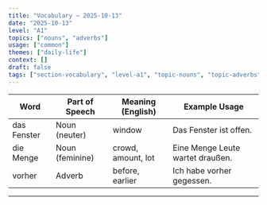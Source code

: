 ```yaml
---
title: "Vocabulary — 2025-10-13"
date: "2025-10-13"
level: "A1"
topics: ["nouns", "adverbs"]
usage: ["common"]
themes: ["daily-life"]
context: []
draft: false
tags: ["section-vocabulary", "level-a1", "topic-nouns", "topic-adverbs", "usage-common", "theme-daily-life"]
---
```

| Word        | Part of Speech | Meaning (English)    | Example Usage                              |
|--------------|----------------|----------------------|--------------------------------------------|
| das Fenster  | Noun (neuter)  | window               | Das Fenster ist offen.                     |
| die Menge    | Noun (feminine)| crowd, amount, lot   | Eine Menge Leute wartet draußen.           |
| vorher       | Adverb         | before, earlier      | Ich habe vorher gegessen.                  |

---
